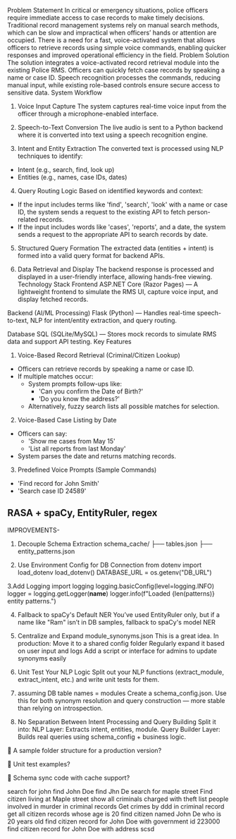 Problem Statement
In critical or emergency situations, police officers require immediate access to case records to make timely decisions. Traditional record management systems rely on manual search methods, which can be slow and impractical when officers’ hands or attention are occupied. There is a need for a fast, voice-activated system that allows officers to retrieve records using simple voice commands, enabling quicker responses and improved operational efficiency in the field.
Problem Solution
The solution integrates a voice-activated record retrieval module into the existing Police RMS. Officers can quickly fetch case records by speaking a name or case ID. Speech recognition processes the commands, reducing manual input, while existing role-based controls ensure secure access to sensitive data.
System Workflow
1. Voice Input Capture
The system captures real-time voice input from the officer through a microphone-enabled interface.

2. Speech-to-Text Conversion
The live audio is sent to a Python backend where it is converted into text using a speech recognition engine.

3. Intent and Entity Extraction
The converted text is processed using NLP techniques to identify:
  - Intent (e.g., search, find, look up)
  - Entities (e.g., names, case IDs, dates)

4. Query Routing Logic
Based on identified keywords and context:
  - If the input includes terms like 'find', 'search', 'look' with a name or case ID, the system sends a request to the existing API to fetch person-related records.
  - If the input includes words like 'cases', 'reports', and a date, the system sends a request to the appropriate API to search records by date.

5. Structured Query Formation
The extracted data (entities + intent) is formed into a valid query format for backend APIs.

6. Data Retrieval and Display
The backend response is processed and displayed in a user-friendly interface, allowing hands-free viewing.
Technology Stack
Frontend
ASP.NET Core (Razor Pages) — A lightweight frontend to simulate the RMS UI, capture voice input, and display fetched records.

Backend (AI/ML Processing)
Flask (Python) — Handles real-time speech-to-text, NLP for intent/entity extraction, and query routing.

Database
SQL (SQLite/MySQL) — Stores mock records to simulate RMS data and support API testing.
Key Features
1. Voice-Based Record Retrieval (Criminal/Citizen Lookup)
  - Officers can retrieve records by speaking a name or case ID.
  - If multiple matches occur:
      - System prompts follow-ups like:
        - 'Can you confirm the Date of Birth?'
        - 'Do you know the address?'
      - Alternatively, fuzzy search lists all possible matches for selection.

2. Voice-Based Case Listing by Date
  - Officers can say:
      - 'Show me cases from May 15'
      - 'List all reports from last Monday'
  - System parses the date and returns matching records.

3. Predefined Voice Prompts (Sample Commands)
  - 'Find record for John Smith'
  - 'Search case ID 24589'
  
RASA + spaCy, EntityRuler, regex
-----------------------------------------------------------------------------------------------------------------------------------------------------------------------------------------------------------------------------
IMPROVEMENTS-
1. Decouple Schema Extraction
schema_cache/
├── tables.json
├── entity_patterns.json

2. Use Environment Config for DB Connection
from dotenv import load_dotenv
load_dotenv()
DATABASE_URL = os.getenv("DB_URL")

3.Add Logging
import logging
logging.basicConfig(level=logging.INFO)
logger = logging.getLogger(__name__)
logger.info(f"Loaded {len(patterns)} entity patterns.")

4. Fallback to spaCy's Default NER
You’ve used EntityRuler only, but if a name like "Ram" isn’t in DB samples, fallback to spaCy's model NER

5. Centralize and Expand module_synonyms.json
This is a great idea. In production:
Move it to a shared config folder
Regularly expand it based on user input and logs
Add a script or interface for admins to update synonyms easily

6. Unit Test Your NLP Logic
Split out your NLP functions (extract_module, extract_intent, etc.) and write unit tests for them. 

7. assuming DB table names = modules
Create a schema_config.json. Use this for both synonym resolution and query construction — more stable than relying on introspection.

8. No Separation Between Intent Processing and Query Building
Split it into:
NLP Layer: Extracts intent, entities, module.
Query Builder Layer: Builds real queries using schema_config + business logic.


📂 A sample folder structure for a production version?

🧪 Unit test examples?

🔁 Schema sync code with cache support?


search for john
find John Doe
find Jhn De
search for maple street
Find citizen living at Maple street
show all criminals charged with theft
list people involved in murder in criminal records
Get crimes by ddd in criminal record
get all citizen records whose age is 20
find citizen named John De who is 20 years old 
find citizen record for John Doe with government id 223000
find citizen record for John Doe with address scsd